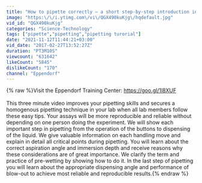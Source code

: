 ```yaml
---
title: "How to pipette correctly – a short step-by-step introduction into proper pipetting"
image: "https:\/\/i.ytimg.com\/vi\/QGX490kuKjg\/hqdefault.jpg"
vid_id: "QGX490kuKjg"
categories: "Science-Technology"
tags: ["pipette","pipetting","pipetting turorial"]
date: "2021-11-12T11:44:21+03:00"
vid_date: "2017-02-27T13:52:27Z"
duration: "PT3M10S"
viewcount: "631642"
likeCount: "5845"
dislikeCount: "170"
channel: "Eppendorf"
---
```

{% raw %}Visit the Eppendorf Training Center: <a rel="nofollow" target="blank" href="https://goo.gl/1l8XUF">https://goo.gl/1l8XUF</a><br /><br />This three minute video improves your pipetting skills and secures a homogenous pipetting technique in your lab when all lab members follow these easy tips. Your assays will be more reproducible and reliable without depending on one person doing the experiment. We will show each important step in pipetting from the operation of the buttons to dispensing of the liquid. We give valuable information on each handling move and explain in detail all critical points during pipetting. You will learn about the correct aspiration angle and immersion depth and receive reasons why these considerations are of great importance. We clarify the term and practice of pre-wetting by showing how to do it. In the last step of pipetting you will learn about the appropriate dispensing angle and performance of blow-out to achieve most reliable and reproducible results.{% endraw %}
